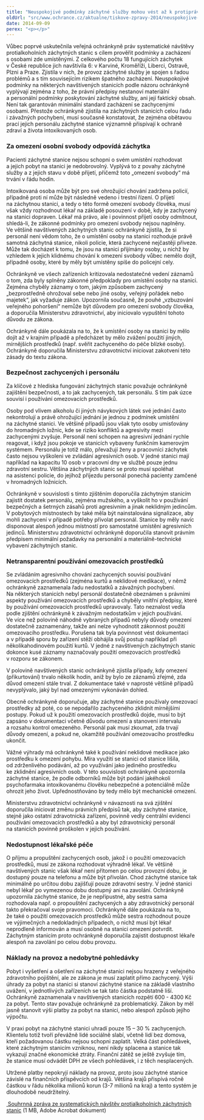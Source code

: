 ```yaml
---
title: "Neuspokojivé podmínky záchytné služby mohou vést až k protiprávnosti"
oldUrl: "src/www.ochrance.cz/aktualne/tiskove-zpravy-2014/neuspokojive-podminky-zachytne-sluzby-mohou-vest-az-k-protipravnosti"
date: 2014-09-09
perex: "<p></p>"
---
```


<!-- imported from the old website -->

<p>Vůbec poprvé uskutečnila veřejná ochránkyně práv systematické návštěvy protialkoholních záchytných stanic s cílem prověřit podmínky a zacházení s osobami zde umístěnými. Z celkového počtu 18 fungujících záchytek v České republice jich navštívila 6: v Karviné, Kroměříži, Liberci, Ostravě, Plzni a Praze. Zjistila v nich, že provoz záchytné služby je spojen s řadou problémů a s tím souvisejícím rizikem špatného zacházení. Neuspokojivé podmínky na některých navštívených stanicích podle názoru ochránkyně vyplývají zejména z toho, že právní předpisy nestanoví materiální a personální podmínky poskytování záchytné služby, ani její faktický obsah. Není tak garantován minimální standard zacházení se zachycenými osobami. Přestože ochránkyně zjistila na záchytných stanicích celou řadu i závažných pochybení, musí současně konstatovat, že zejména obětavou prací jejich personálu záchytné stanice významně přispívají k ochraně zdraví a života intoxikovaných osob.</p><h3>Za omezení osobní svobody odpovídá záchytka</h3><p>Pacienti záchytné stanice nejsou schopni o svém umístění rozhodovat a jejich pobyt na stanici je nedobrovolný. Vyplývá to z povahy záchytné služby a z jejich stavu v době přijetí, přičemž toto „omezení svobody“ má trvání v řádu hodin. </p><p>Intoxikovaná osoba může být pro své ohrožující chování zadržena policií, případně proti ní může být následně vedeno i trestní řízení. O přijetí na záchytnou stanici, a tedy o této formě omezení svobody člověka, musí však vždy rozhodnout lékař na základě posouzení v době, kdy je zachycený na stanici dopraven. Lékař má právo, ale i povinnost přijetí osoby odmítnout, shledá-li, že zákonné podmínky pro omezení svobody nejsou naplněny. Ve většině navštívených záchytných stanic ochránkyně zjistila, že si personál není vědom toho, že o umístění osoby na stanici rozhoduje právě samotná záchytná stanice, nikoli policie, která zachycené nejčastěji přiveze. Může tak docházet k tomu, že jsou na stanici přijímány osoby, u nichž by vzhledem k jejich klidnému chování k omezení svobody vůbec nemělo dojít, případně osoby, které by měly být umístěny spíše do policejní cely. </p><p>Ochránkyně ve všech zařízeních kritizovala nedostatečné vedení záznamů o tom, zda byly splněny zákonné předpoklady pro umístění osoby na stanici. Zejména chyběly záznamy o tom, jakým způsobem zachycený „bezprostředně ohrožoval sebe nebo jiné osoby, veřejný pořádek nebo majetek“, jak vyžaduje zákon. Upozornila současně, že pouhé „vzbuzování veřejného pohoršení“ nemůže být důvodem pro omezení svobody člověka, a doporučila Ministerstvu zdravotnictví, aby iniciovalo vypuštění tohoto důvodu ze zákona.</p><p>Ochránkyně dále poukázala na to, že k umístění osoby na stanici by mělo dojít až v krajním případě a předcházet by mělo zvážení použití jiných, mírnějších prostředků (např. svěřit zachyceného do péče blízké osoby). Ochránkyně doporučila Ministerstvu zdravotnictví iniciovat zakotvení této zásady do textu zákona.</p><h3>Bezpečnost zachycených i personálu</h3><p>Za klíčové z hlediska fungování záchytných stanic považuje ochránkyně zajištění bezpečnosti, a to jak zachycených, tak personálu. S tím pak úzce souvisí i používání omezovacích prostředků.</p><p>Osoby pod vlivem alkoholu či jiných návykových látek své jednání často nekontrolují a právě ohrožující jednání je jednou z podmínek umístění na záchytné stanici. Ve většině případů jsou však tyto osoby umisťovány do hromadných ložnic, kde se riziko konfliktů a agresivity mezi zachycenými zvyšuje. Personál není schopen na agresivní jednání rychle reagovat, i když jsou pokoje ve stanicích vybaveny funkčním kamerovým systémem. Personálu je totiž málo, převažují ženy a pracovníci záchytek často nejsou vyškoleni ve zvládání agresivních osob. V jedné stanici mají například na kapacitu 10 osob v pracovní dny ve službě pouze jednu zdravotní sestru. Většina záchytných stanic se proto musí spoléhat na asistenci policie, do jejíhož příjezdu personál ponechá pacienty zamčené v hromadných ložnicích. </p><p>Ochránkyně v souvislosti s tímto zjištěním doporučila záchytným stanicím zajistit dostatek personálu, zejména mužského, a vyškolit ho v používání bezpečných a šetrných zásahů proti agresivním a jinak neklidným jedincům. V pobytových místnostech by také měla být nainstalována signalizace, aby mohli zachycení v případě potřeby přivolat personál. Stanice by měly navíc disponovat alespoň jednou místností pro samostatné umístění agresivních jedinců. Ministerstvu zdravotnictví ochránkyně doporučila stanovit právním předpisem minimální požadavky na personální a materiálně-technické vybavení záchytných stanic.</p><h3>Netransparentní používání omezovacích prostředků</h3><p>Se zvládáním agresivního chování zachycených souvisí používání omezovacích prostředků (zejména kurtů a neklidové medikace), v němž ochránkyně zaznamenala řadu nedostatků a závažných pochybení. Na některých stanicích nebyl personál dostatečně obeznámen s právními aspekty používání omezovacích prostředků a chyběly vnitřní předpisy, které by používání omezovacích prostředků upravovaly. Tato neznalost vedla podle zjištění ochránkyně k závažným nedostatkům v jejich používání. Ve více než polovině náhodně vybraných případů nebyly důvody omezení dostatečně zaznamenány, takže ani nelze vyhodnotit zákonnost použití omezovacího prostředku. Porušena tak byla povinnost vést dokumentaci a v případě sporu by zařízení stěží obhájila svůj postup například při několikahodinovém použití kurtů. V jedné z navštívených záchytných stanic dokonce kusé záznamy naznačovaly použití omezovacích prostředků v rozporu se zákonem. </p><p>V polovině navštívených stanic ochránkyně zjistila případy, kdy omezení (přikurtování) trvalo několik hodin, aniž by bylo ze záznamů zřejmé, zda důvod omezení stále trval. Z dokumentace také v naprosté většině případů nevyplývalo, jaký byl nad omezenými vykonáván dohled.</p><p>Obecně ochránkyně doporučuje, aby záchytné stanice používaly omezovací prostředky až poté, co se nepodařilo zachyceného zklidnit mírnějšími postupy. Pokud už k použití omezovacích prostředků dojde, musí to být zapsáno v dokumentaci včetně důvodu omezení a stanovení intervalu a rozsahu kontrol omezeného. Personál pak musí zkoumat, zda trvají důvody omezení, a pokud ne, okamžitě používání omezovacího prostředku ukončit.</p><p>Vážné výhrady má ochránkyně také k používání neklidové medikace jako prostředku k omezení pohybu. Míra využití se stanici od stanice lišila, od zdrženlivého podávání, až po využívání jako jediného prostředku ke zklidnění agresivních osob. V této souvislosti ochránkyně upozornila záchytné stanice, že podle odborníků může být podání jakéhokoli psychofarmaka intoxikovanému člověku nebezpečné a potenciálně může ohrozit jeho život. Upřednostňováno by tedy mělo být mechanické omezení.</p><p>Ministerstvu zdravotnictví ochránkyně v návaznosti na svá zjištění doporučila iniciovat změnu právních předpisů tak, aby záchytné stanice, stejně jako ostatní zdravotnická zařízení, povinně vedly centrální evidenci používání omezovacích prostředků a aby byl zdravotnický personál na stanicích povinně proškolen v jejich používání. </p><h3>Nedostupnost lékařské péče</h3><p>O příjmu a propuštění zachycených osob, jakož i o použití omezovacích prostředků, musí ze zákona rozhodovat výhradně lékař. Ve většině navštívených stanic však lékař není přítomen po celou provozní dobu, je dostupný pouze na telefonu a může být přivolán. Chod záchytné stanice tak minimálně po určitou dobu zajišťují pouze zdravotní sestry. V jedné stanici nebyl lékař po vymezenou dobu dostupný ani na zavolání. Ochránkyně upozornila záchytné stanice, že je nepřípustné, aby sestra sama rozhodovala např. o propouštění zachycených a aby zdravotnický personál takto překračoval svoje pravomoci. Ochránkyně dále poukázala na to, že také o použití omezovacích prostředků může sestra rozhodnout pouze ve výjimečných a nedokladných případech, o nichž musí být lékař neprodleně informován a musí osobně na stanici omezení potvrdit. Záchytným stanicím proto ochránkyně doporučila zajistit dostupnost lékaře alespoň na zavolání po celou dobu provozu. </p><h3>Náklady na provoz a nedobytné pohledávky</h3><p>Pobyt i vyšetření a ošetření na záchytné stanici nejsou hrazeny z veřejného zdravotního pojištění, ale ze zákona je musí zaplatit přímo zachycený. Výši úhrady za pobyt na stanici si stanoví záchytné stanice na základě vlastního uvážení, v jednotlivých zařízeních se tak tato částka podstatně liší. Ochránkyně zaznamenala v navštívených stanicích rozpětí 600 - 4300 Kč za pobyt. Tento stav považuje ochránkyně za problematický. Zákon by měl jasně stanovit výši platby za pobyt na stanici, nebo alespoň způsob jejího výpočtu. </p><p>V praxi pobyt na záchytné stanici uhradí pouze 15 – 30 % zachycených. Klientelu totiž tvoří převážně lidé sociálně slabí, včetně lidí bez domova, kteří požadovanou částku nejsou schopni zaplatit. Velká část pohledávek, které záchytným stanicím vzniknou, není nikdy splacena a stanice tak vykazují značné ekonomické ztráty. Finanční zátěž se ještě zvyšuje tím, že stanice musí odvádět DPH ze všech pohledávek, i z těch nesplacených.</p><p>Utržené platby nepokryjí náklady na provoz, proto jsou záchytné stanice závislé na finančních příspěvcích od krajů. Většina krajů přispívá ročně částkou v řádu několika milionů korun (3-7 milionů na kraj) a tento systém je dlouhodobě neudržitelný.</p><p><a title="Otevření do nového okna" href="https://www.ochrance.cz/fileadmin/user_upload/ochrana_osob/ZARIZENI/Zdravotnicka_zarizeni/Zachytne-stanice-2014.pdf" target="_blank"><img alt="" src="https://www.ochrance.cz/typo3/ext/od_linkdesc/icons/pdf.gif" class="od_linkdesc_icon" /> Souhrnná zpráva ze systematických návštěv protialkoholních záchytných stanic</a> (1 MB, Adobe Acrobat dokument)</p>
